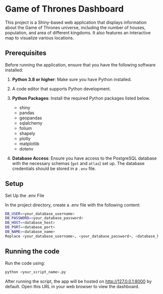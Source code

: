 # Game of Thrones Dashboard

This project is a Shiny-based web application that displays information about the Game of Thrones universe, including the number of houses, population, and area of different kingdoms. It also features an interactive map to visualize various locations.

## Prerequisites

Before running the application, ensure that you have the following software installed:

1. **Python 3.8 or higher**: Make sure you have Python installed.

2. A code editor that supports Python development.

3. **Python Packages**: Install the required Python packages listed below.
      - shiny
      - pandas
      - geopandas
      - sqlalchemy
      - folium
      - shapely
      - plotly
      - matplotlib
      - dotenv

5. **Database Access**: Ensure you have access to the PostgreSQL database with the necessary schemas (`got` and `atlas`) set up. The database credentials should be stored in a `.env` file.

## Setup
Set Up the .env File

In the project directory, create a .env file with the following content:

```bash
DB_USER=<your_database_username>
DB_PASSWORD=<your_database_password>
DB_HOST=<database_host>
DB_PORT=<database_port>
DB_NAME=<database_name>
Replace <your_database_username>, <your_database_password>, <database_host>, <database_port>, and <database_name> with the actual database credentials.
```

## Running the code
Run the code using:
```bash
python <your_script_name>.py
```

After running the script, the app will be hosted on http://127.0.0.1:8000 by default. Open this URL in your web browser to view the dashboard.
